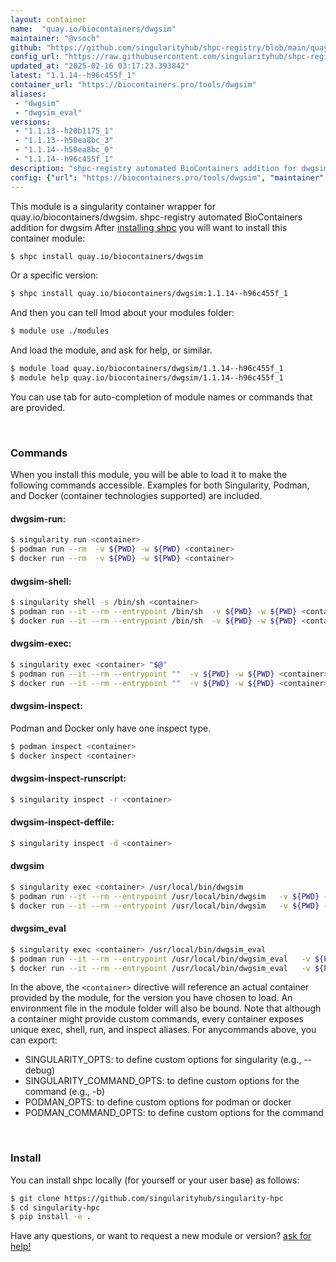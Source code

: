 ```yaml
---
layout: container
name:  "quay.io/biocontainers/dwgsim"
maintainer: "@vsoch"
github: "https://github.com/singularityhub/shpc-registry/blob/main/quay.io/biocontainers/dwgsim/container.yaml"
config_url: "https://raw.githubusercontent.com/singularityhub/shpc-registry/main/quay.io/biocontainers/dwgsim/container.yaml"
updated_at: "2025-02-16 03:17:23.393842"
latest: "1.1.14--h96c455f_1"
container_url: "https://biocontainers.pro/tools/dwgsim"
aliases:
 - "dwgsim"
 - "dwgsim_eval"
versions:
 - "1.1.13--h20b1175_1"
 - "1.1.13--h50ea8bc_3"
 - "1.1.14--h50ea8bc_0"
 - "1.1.14--h96c455f_1"
description: "shpc-registry automated BioContainers addition for dwgsim"
config: {"url": "https://biocontainers.pro/tools/dwgsim", "maintainer": "@vsoch", "description": "shpc-registry automated BioContainers addition for dwgsim", "latest": {"1.1.14--h96c455f_1": "sha256:32530684006d0726f60e16fccccae75b5dc7e32e6c5804625c921e688927c5b1"}, "tags": {"1.1.13--h20b1175_1": "sha256:1feccc22a532068d3b789242097fd6dc9adf556497eac0a840d86e86e2b514b2", "1.1.13--h50ea8bc_3": "sha256:5f6d14559efbd813fc1e30e4d6a36e2314e09585de2aedcb77a84886b8e15a89", "1.1.14--h50ea8bc_0": "sha256:80e8e75009c34d231578d6fcb54829725cdac7af4fde553d7f9f16749a505794", "1.1.14--h96c455f_1": "sha256:32530684006d0726f60e16fccccae75b5dc7e32e6c5804625c921e688927c5b1"}, "docker": "quay.io/biocontainers/dwgsim", "aliases": {"dwgsim": "/usr/local/bin/dwgsim", "dwgsim_eval": "/usr/local/bin/dwgsim_eval"}}
---
```


This module is a singularity container wrapper for quay.io/biocontainers/dwgsim.
shpc-registry automated BioContainers addition for dwgsim
After [installing shpc](#install) you will want to install this container module:


```bash
$ shpc install quay.io/biocontainers/dwgsim
```

Or a specific version:

```bash
$ shpc install quay.io/biocontainers/dwgsim:1.1.14--h96c455f_1
```

And then you can tell lmod about your modules folder:

```bash
$ module use ./modules
```

And load the module, and ask for help, or similar.

```bash
$ module load quay.io/biocontainers/dwgsim/1.1.14--h96c455f_1
$ module help quay.io/biocontainers/dwgsim/1.1.14--h96c455f_1
```

You can use tab for auto-completion of module names or commands that are provided.

<br>

### Commands

When you install this module, you will be able to load it to make the following commands accessible.
Examples for both Singularity, Podman, and Docker (container technologies supported) are included.

#### dwgsim-run:

```bash
$ singularity run <container>
$ podman run --rm  -v ${PWD} -w ${PWD} <container>
$ docker run --rm  -v ${PWD} -w ${PWD} <container>
```

#### dwgsim-shell:

```bash
$ singularity shell -s /bin/sh <container>
$ podman run --it --rm --entrypoint /bin/sh  -v ${PWD} -w ${PWD} <container>
$ docker run --it --rm --entrypoint /bin/sh  -v ${PWD} -w ${PWD} <container>
```

#### dwgsim-exec:

```bash
$ singularity exec <container> "$@"
$ podman run --it --rm --entrypoint ""  -v ${PWD} -w ${PWD} <container> "$@"
$ docker run --it --rm --entrypoint ""  -v ${PWD} -w ${PWD} <container> "$@"
```

#### dwgsim-inspect:

Podman and Docker only have one inspect type.

```bash
$ podman inspect <container>
$ docker inspect <container>
```

#### dwgsim-inspect-runscript:

```bash
$ singularity inspect -r <container>
```

#### dwgsim-inspect-deffile:

```bash
$ singularity inspect -d <container>
```


#### dwgsim

```bash
$ singularity exec <container> /usr/local/bin/dwgsim
$ podman run --it --rm --entrypoint /usr/local/bin/dwgsim   -v ${PWD} -w ${PWD} <container> -c " $@"
$ docker run --it --rm --entrypoint /usr/local/bin/dwgsim   -v ${PWD} -w ${PWD} <container> -c " $@"
```


#### dwgsim_eval

```bash
$ singularity exec <container> /usr/local/bin/dwgsim_eval
$ podman run --it --rm --entrypoint /usr/local/bin/dwgsim_eval   -v ${PWD} -w ${PWD} <container> -c " $@"
$ docker run --it --rm --entrypoint /usr/local/bin/dwgsim_eval   -v ${PWD} -w ${PWD} <container> -c " $@"
```



In the above, the `<container>` directive will reference an actual container provided
by the module, for the version you have chosen to load. An environment file in the
module folder will also be bound. Note that although a container
might provide custom commands, every container exposes unique exec, shell, run, and
inspect aliases. For anycommands above, you can export:

 - SINGULARITY_OPTS: to define custom options for singularity (e.g., --debug)
 - SINGULARITY_COMMAND_OPTS: to define custom options for the command (e.g., -b)
 - PODMAN_OPTS: to define custom options for podman or docker
 - PODMAN_COMMAND_OPTS: to define custom options for the command

<br>

### Install

You can install shpc locally (for yourself or your user base) as follows:

```bash
$ git clone https://github.com/singularityhub/singularity-hpc
$ cd singularity-hpc
$ pip install -e .
```

Have any questions, or want to request a new module or version? [ask for help!](https://github.com/singularityhub/singularity-hpc/issues)
